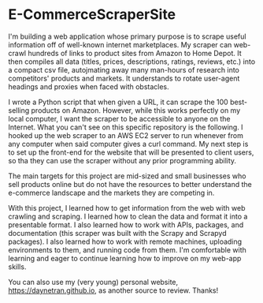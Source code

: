 # E-CommerceScraperSite

I'm building a web application whose primary purpose is to scrape useful information off of well-known internet marketplaces. My scraper can web-crawl hundreds of links to product sites from Amazon to Home Depot. It then compiles all data (titles, prices, descriptions, ratings, reviews, etc.) into a compact csv file, autojmating away many man-hours of research into competitors' products and markets. It understands to rotate user-agent headings and proxies when faced with obstacles. 

I wrote a Python script that when given a URL, it can scrape the 100 best-selling products on Amazon. However, while this works perfectly on my local computer, I want the scraper to be accessible to anyone on the Internet. What you can't see on this specific repository is the following. I hooked up the web scraper to an AWS EC2 server to run whenever from any computer when said computer gives a curl command. My next step is to set up the front-end for the website that will be presented to client users, so tha they can use the scraper without any prior programming ability. 

The main targets for this project are mid-sized and small businesses who sell products online but do not have the resources to better understand the e-commerce landscape and the markets they are competing in.

With this project, I learned how to get information from the web with web crawling and scraping. I learned how to clean the data and format it into a presentable format. I also learned how to work with APIs, packages, and documentation (this scraper was built with the Scrapy and Scrapyd packages). I also learned how to work with remote machines, uploading environments to them, and running code from them. I'm comfortable with learning and eager to continue learning how to improve on my web-app skills.

You can also use my (very young) personal website, https://daynetran.github.io, as another source to review. Thanks!
